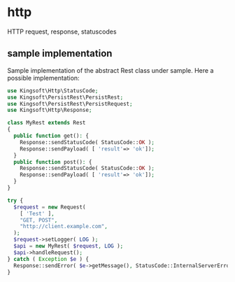 # http

HTTP request, response, statuscodes

## sample implementation

Sample implementation of the abstract Rest class under sample. Here a possible implementation:

```php
use Kingsoft\Http\StatusCode;
use Kingsoft\PersistRest\PersistRest;
use Kingsoft\PersistRest\PersistRequest;
use Kingsoft\Http\Response;

class MyRest extends Rest
{
  public function get(): {
    Response::sendStatusCode( StatusCode::OK );
    Response::sendPayload( [ 'result'=> 'ok']);
  }
  public function post(): {
    Response::sendStatusCode( StatusCode::OK );
    Response::sendPayload( [ 'result'=> 'ok']);
  }
}

try {
  $request = new Request(
    [ 'Test' ],
    "GET, POST",
    "http://client.example.com",
  );
  $request->setLogger( LOG );
  $api = new MyRest( $request, LOG );
  $api->handleRequest();
} catch ( Exception $e ) {
  Response::sendError( $e->getMessage(), StatusCode::InternalServerError->value );
}
```
